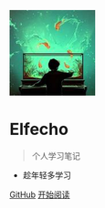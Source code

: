 <!-- _coverpage.md -->

![logo](images/logo.png)

# Elfecho 

> 个人学习笔记

- 趁年轻多学习

[GitHub](https://github.com/elfecho/)
[开始阅读](/README)
